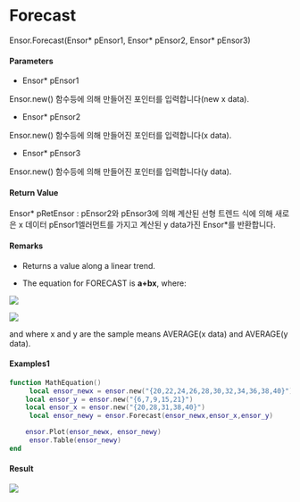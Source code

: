 # Forecast

Ensor.Forecast\(Ensor\* pEnsor1, Ensor\* pEnsor2, Ensor\* pEnsor3\)

#### Parameters

* Ensor\* pEnsor1

Ensor.new\(\) 함수등에 의해 만들어진 포인터를 입력합니다\(new x data\).

* Ensor\* pEnsor2

Ensor.new\(\) 함수등에 의해 만들어진 포인터를 입력합니다\(x data\).

* Ensor\* pEnsor3

Ensor.new\(\) 함수등에 의해 만들어진 포인터를 입력합니다\(y data\).

#### Return Value

Ensor\* pRetEnsor : pEnsor2와 pEnsor3에 의해 계산된 선형 트렌드 식에 의해 새로은 x 데이터 pEnsor1엘러먼트를 가지고 계산된 y data가진 Ensor\*를 반환합니다.

#### Remarks

* Returns a value along a linear trend.

* The equation for FORECAST is **a+bx**, where:

![](/StatisticsAPI/ForecastFunc1.png)

![](/StatisticsAPI/ForecastFunc2.png)

and where x and y are the sample means AVERAGE\(x data\) and AVERAGE\(y data\).

#### Examples1

```lua
function MathEquation()
     local ensor_newx = ensor.new("{20,22,24,26,28,30,32,34,36,38,40}")
    local ensor_y = ensor.new("{6,7,9,15,21}")
    local ensor_x = ensor.new("{20,28,31,38,40}")
     local ensor_newy = ensor.Forecast(ensor_newx,ensor_x,ensor_y)

    ensor.Plot(ensor_newx, ensor_newy)
     ensor.Table(ensor_newy)
end
```

#### Result

![](/StatisticsAPI/ForecastResult.png)

